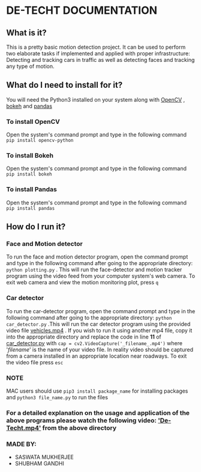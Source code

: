 # DE-TECHT DOCUMENTATION
## What is it?
This is a pretty basic motion detection project.
It can be used to perform two elaborate tasks if implemented and applied with proper infrastructure: 
Detecting and tracking cars in traffic as well as detecting faces and tracking any type of motion.

## What do I need to install for it?
You will need the Python3 installed on your system along with [OpenCV](https://docs.opencv.org/master/) , [bokeh](https://docs.bokeh.org/en/latest/index.html) and [pandas](https://pandas.pydata.org/docs/)
### To install OpenCV
Open the system's command prompt and type in the following command `pip install opencv-python`

### To install Bokeh
Open the system's command prompt and type in the following command `pip install bokeh`

### To install Pandas
Open the system's command prompt and type in the following command `pip install pandas`


## How do I run it?

### Face and Motion detector
To run the face and motion detector program, open the command prompt and type in the following command after going to the appropriate directory: `python plotting.py` . This will run the face-detector and  motion tracker program using the video feed from your computer system's web camera. To exit web camera and view the motion monitoring plot, press `q`

### Car detector
To run the car-detector program, open the command prompt and type in the following command after going to the appropriate directory: `python car_detector.py` .This will run the car detector program using the provided video file [vehicles.mp4](https://github.com/Saswata13/De-Techt/blob/master/vehicles.mp4?raw=true) . If you wish to run it using another mp4 file, copy it into the appropriate directory and replace the code in line **11** of [car_detector.py](https://github.com/Saswata13/De-Techt/blob/master/car_detector.py) with `cap = cv2.VideoCapture('_filename_.mp4')` where '_filename_' is the name of your  video file. In reality video should be captured from a camera installed in an appropriate location near roadways. To exit the video file press `esc`

### NOTE
MAC users should use `pip3 install package_name` for installing packages and `python3 file_name.py` to run the files

### For a detailed explanation on the usage and application of the above programs please watch the following video: ['De-Techt.mp4'](https://github.com/Saswata13/De-Techt/blob/master/De-Techt.mp4?raw=true) from the above directory

### MADE BY:
* SASWATA MUKHERJEE  
* SHUBHAM GANDHI
